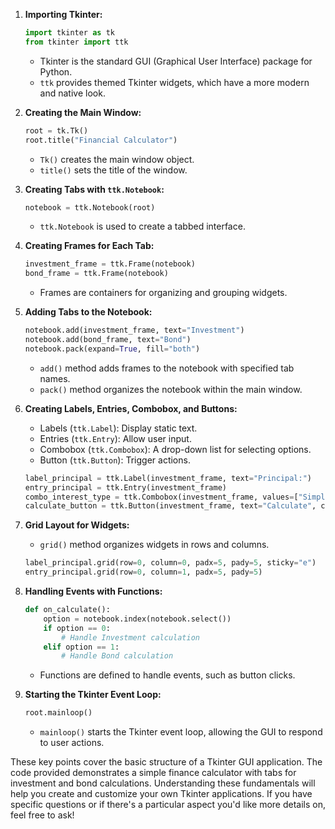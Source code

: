
1. **Importing Tkinter:**
   ```python
   import tkinter as tk
   from tkinter import ttk
   ```
   - Tkinter is the standard GUI (Graphical User Interface) package for Python.
   - `ttk` provides themed Tkinter widgets, which have a more modern and native look.

2. **Creating the Main Window:**
   ```python
   root = tk.Tk()
   root.title("Financial Calculator")
   ```
   - `Tk()` creates the main window object.
   - `title()` sets the title of the window.

3. **Creating Tabs with `ttk.Notebook`:**
   ```python
   notebook = ttk.Notebook(root)
   ```
   - `ttk.Notebook` is used to create a tabbed interface.

4. **Creating Frames for Each Tab:**
   ```python
   investment_frame = ttk.Frame(notebook)
   bond_frame = ttk.Frame(notebook)
   ```
   - Frames are containers for organizing and grouping widgets.

5. **Adding Tabs to the Notebook:**
   ```python
   notebook.add(investment_frame, text="Investment")
   notebook.add(bond_frame, text="Bond")
   notebook.pack(expand=True, fill="both")
   ```
   - `add()` method adds frames to the notebook with specified tab names.
   - `pack()` method organizes the notebook within the main window.

6. **Creating Labels, Entries, Combobox, and Buttons:**
   - Labels (`ttk.Label`): Display static text.
   - Entries (`ttk.Entry`): Allow user input.
   - Combobox (`ttk.Combobox`): A drop-down list for selecting options.
   - Button (`ttk.Button`): Trigger actions.
   ```python
   label_principal = ttk.Label(investment_frame, text="Principal:")
   entry_principal = ttk.Entry(investment_frame)
   combo_interest_type = ttk.Combobox(investment_frame, values=["Simple", "Compound"])
   calculate_button = ttk.Button(investment_frame, text="Calculate", command=on_calculate)
   ```

7. **Grid Layout for Widgets:**
   - `grid()` method organizes widgets in rows and columns.
   ```python
   label_principal.grid(row=0, column=0, padx=5, pady=5, sticky="e")
   entry_principal.grid(row=0, column=1, padx=5, pady=5)
   ```

8. **Handling Events with Functions:**
   ```python
   def on_calculate():
       option = notebook.index(notebook.select())
       if option == 0:
           # Handle Investment calculation
       elif option == 1:
           # Handle Bond calculation
   ```
   - Functions are defined to handle events, such as button clicks.

9. **Starting the Tkinter Event Loop:**
   ```python
   root.mainloop()
   ```
   - `mainloop()` starts the Tkinter event loop, allowing the GUI to respond to user actions.

These key points cover the basic structure of a Tkinter GUI application. The code provided demonstrates a simple finance calculator with tabs for investment and bond calculations. Understanding these fundamentals will help you create and customize your own Tkinter applications. If you have specific questions or if there's a particular aspect you'd like more details on, feel free to ask!
